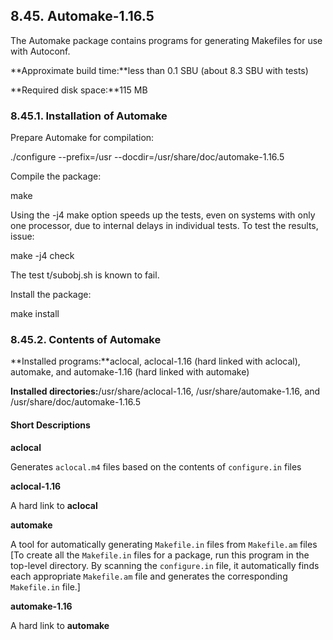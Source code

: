 ## 8.45. Automake-1.16.5

The Automake package contains programs for generating Makefiles for use with Autoconf.

**Approximate build time:**less than 0.1 SBU (about 8.3 SBU with tests)

**Required disk space:**115 MB

### 8.45.1. Installation of Automake

Prepare Automake for compilation:

./configure --prefix=/usr --docdir=/usr/share/doc/automake-1.16.5

Compile the package:

make

Using the -j4 make option speeds up the tests, even on systems with only one processor, due to internal delays in individual tests. To test the results, issue:

make -j4 check

The test t/subobj.sh is known to fail.

Install the package:

make install

### 8.45.2. Contents of Automake

**Installed programs:**aclocal, aclocal-1.16 (hard linked with aclocal), automake, and automake-1.16 (hard linked with automake)

**Installed directories:**/usr/share/aclocal-1.16, /usr/share/automake-1.16, and /usr/share/doc/automake-1.16.5

#### Short Descriptions

**aclocal**

Generates `aclocal.m4` files based on the contents of `configure.in` files

**aclocal-1.16**

A hard link to **aclocal**

**automake**

A tool for automatically generating `Makefile.in` files from `Makefile.am` files [To create all the `Makefile.in` files for a package, run this program in the top-level directory. By scanning the `configure.in` file, it automatically finds each appropriate `Makefile.am` file and generates the corresponding `Makefile.in` file.]

**automake-1.16**

A hard link to **automake**